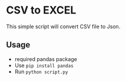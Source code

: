 # CSV to EXCEL
This simple script will convert CSV file to Json.

## Usage

* required pandas package
* Use `pip install pandas`
* Run `python script.py`
